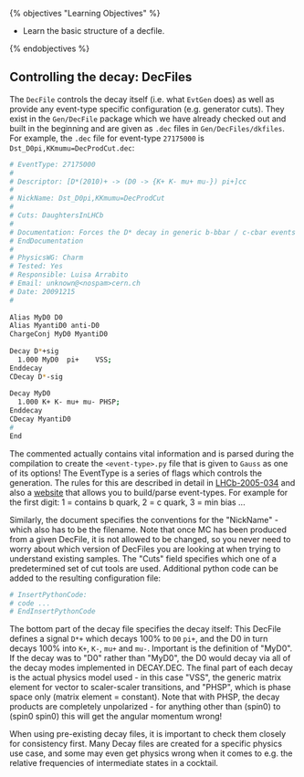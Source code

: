 {% objectives "Learning Objectives" %}

* Learn the basic structure of a decfile.

{% endobjectives %}

## Controlling the decay: DecFiles

The `DecFile` controls the decay itself (i.e. what `EvtGen` does) as well as provide any event-type specific configuration (e.g. generator cuts).
They exist in the `Gen/DecFile` package which we have already checked out and built in the beginning and are given as `.dec` files in `Gen/DecFiles/dkfiles`.
For example, the `.dec` file for event-type `27175000` is `Dst_D0pi,KKmumu=DecProdCut.dec`:
```bash
# EventType: 27175000                                                                                                                                                                                                                                      
#                                                                                                                                                                                                                                                          
# Descriptor: [D*(2010)+ -> (D0 -> {K+ K- mu+ mu-}) pi+]cc                                                                                                                                                                                                 
#                                                                                                                                                                                                                                                          
# NickName: Dst_D0pi,KKmumu=DecProdCut                                                                                                                                                                                                                     
#                                                                                                                                                                                                                                                          
# Cuts: DaughtersInLHCb                                                                                                                                                                                                                                    
#                                                                                                                                                                                                                                                          
# Documentation: Forces the D* decay in generic b-bbar / c-cbar events + Requires products to be in LHCb acceptance                                                                                                                                        
# EndDocumentation                                                                                                                                                                                                                                         
#                                                                                                                                                                                                                                                          
# PhysicsWG: Charm                                                                                                                                                                                                                                         
# Tested: Yes                                                                                                                                                                                                                                              
# Responsible: Luisa Arrabito                                                                                                                                                                                                                              
# Email: unknown@<nospam>cern.ch                                                                                                                                                                                                                           
# Date: 20091215                                                                                                                                                                                                                                           
#                                                                                                                                                                                                                                                          
                                                                                                                                                                                                                                                           
Alias MyD0 D0                                                                                                                                                                                                                                              
Alias MyantiD0 anti-D0                                                                                                                                                                                                                                     
ChargeConj MyD0 MyantiD0                                                                                                                                                                                                                                   
                                                                                                                                                                                                                                                           
Decay D*+sig                                                                                                                                                                                                                                               
  1.000 MyD0  pi+    VSS;                                                                                                                                                                                                                                  
Enddecay                                                                                                                                                                                                                                                   
CDecay D*-sig                                                                                                                                                                                                                                              
                                                                                                                                                                                                                                                           
Decay MyD0                                                                                                                                                                                                                                                 
  1.000 K+ K- mu+ mu- PHSP;                                                                                                                                                                                                                                
Enddecay                                                                                                                                                                                                                                                   
CDecay MyantiD0                                                                                                                                                                                                                                            
#                                                                                                                                                                                                                                                          
End  
```
The commented actually contains vital information and is parsed during the compilation to create the `<event-type>.py` file that is given to `Gauss` as one of its options!
The EventType is a series of flags which controls the generation. The rules for this are described in detail in [LHCb-2005-034](https://cds.cern.ch/record/855452/files/lhcb-2005-034.pdf) and also a [website](http://lbeventtype.web.cern.ch/) that allows you to build/parse event-types.
For example for the first digit: 1 = contains b quark, 2 = c quark, 3 = min bias ...

Similarly, the document specifies the conventions for the "NickName" - which also has to be the filename. Note that once MC has been produced from a given DecFile, it is not allowed to be changed, so you never need to worry about which version of DecFiles you are looking at when trying to understand existing samples.
The "Cuts" field specifies which one of a predetermined set of cut tools are used. Additional python code can be added to the resulting configuration file:

```bash
# InsertPythonCode:
# code ...
# EndInsertPythonCode
```

The bottom part of the decay file specifies the decay itself:
This DecFile defines a signal `D*+` which decays 100% to `D0` `pi+`, and the D0 in turn decays 100% into `K+`, `K-`, `mu+` and `mu-`. Important is the definition of "MyD0". If the decay was to "D0" rather than "MyD0", the D0 would decay via all of the decay modes implemented in DECAY.DEC.
The final part of each decay is the actual physics model used - in this case "VSS", the generic matrix element for vector to scaler-scaler transitions, and "PHSP", which is phase space only (matrix element = constant). Note that with PHSP, the decay products are completely unpolarized - for anything other than (spin0) to (spin0 spin0) this will get the angular momentum wrong!

When using pre-existing decay files, it is important to check them closely for consistency first. Many Decay files are created for a specific physics use case, and some may even get physics wrong when it comes to e.g. the relative frequencies of intermediate states in a cocktail.
